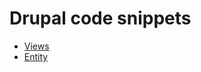 # Drupal code snippets

 - [Views](https://github.com/dawidnawrot/drupal_code_snippets/blob/master/views.md)
 - [Entity](entity.md)
